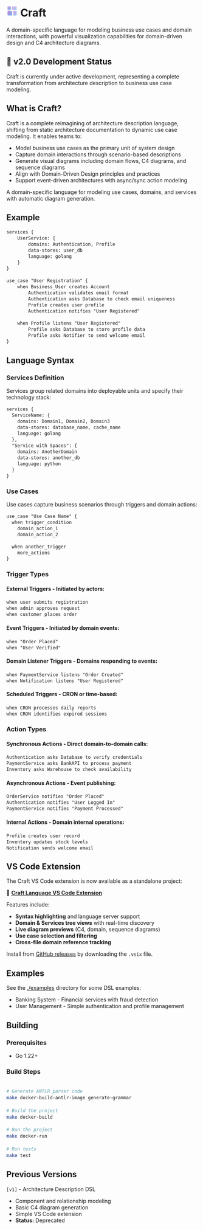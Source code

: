  

# <img src="assets/logo.svg" width="30" height="30" /> Craft

A domain-specific language for modeling business use cases and domain interactions, with powerful visualization capabilities for domain-driven design and C4 architecture diagrams.

## 🚧 v2.0 Development Status

Craft is currently under active development, representing a complete transformation from architecture description to business use case modeling.

## What is Craft?
Craft is a complete reimagining of architecture description language, shifting from static architecture documentation to dynamic use case modeling. It enables teams to:

- Model business use cases as the primary unit of system design
- Capture domain interactions through scenario-based descriptions
- Generate visual diagrams including domain flows, C4 diagrams, and sequence diagrams
- Align with Domain-Driven Design principles and practices
- Support event-driven architectures with async/sync action modeling

A domain-specific language for modeling use cases, domains, and services with automatic diagram generation.

## Example

```
services {
    UserService: {
        domains: Authentication, Profile
        data-stores: user_db
        language: golang
    }
}

use_case "User Registration" {
    when Business_User creates Account
        Authentication validates email format
        Authentication asks Database to check email uniqueness
        Profile creates user profile
        Authentication notifies "User Registered"

    when Profile listens "User Registered"
        Profile asks Database to store profile data
        Profile asks Notifier to send welcome email
}
```

## Language Syntax
### Services Definition
Services group related domains into deployable units and specify their technology stack:

```
services {
  ServiceName: {
    domains: Domain1, Domain2, Domain3
    data-stores: database_name, cache_name
    language: golang
  },
  "Service with Spaces": {
    domains: AnotherDomain
    data-stores: another_db
    language: python
  }
}
```

### Use Cases
Use cases capture business scenarios through triggers and domain actions:

```
use_case "Use Case Name" {
  when trigger_condition
    domain_action_1
    domain_action_2
    
  when another_trigger  
    more_actions
}
```
### Trigger Types
#### External Triggers - Initiated by actors:
```
when user submits registration
when admin approves request  
when customer places order
```
#### Event Triggers - Initiated by domain events:
```
when "Order Placed"
when "User Verified"
```
#### Domain Listener Triggers - Domains responding to events:
```
when PaymentService listens "Order Created"
when Notification listens "User Registered"
```
#### Scheduled Triggers - CRON or time-based:
```
when CRON processes daily reports
when CRON identifies expired sessions
```

### Action Types
#### Synchronous Actions - Direct domain-to-domain calls:
```
Authentication asks Database to verify credentials
PaymentService asks BankAPI to process payment
Inventory asks Warehouse to check availability
```

#### Asynchronous Actions - Event publishing:
```
OrderService notifies "Order Placed"
Authentication notifies "User Logged In"  
PaymentService notifies "Payment Processed"
```

#### Internal Actions - Domain internal operations:
```
Profile creates user record
Inventory updates stock levels
Notification sends welcome email
```

## VS Code Extension
The Craft VS Code extension is now available as a standalone project:

🔗 **[Craft Language VS Code Extension](https://github.com/tcarcao/craft-vscode-extension)**

Features include:
- **Syntax highlighting** and language server support
- **Domain & Services tree views** with real-time discovery
- **Live diagram previews** (C4, domain, sequence diagrams)
- **Use case selection and filtering**
- **Cross-file domain reference tracking**

Install from [GitHub releases](https://github.com/tcarcao/craft-vscode-extension/releases) by downloading the `.vsix` file.

## Examples
See the [./examples](examples) directory for some DSL examples:

- Banking System - Financial services with fraud detection
- User Management - Simple authentication and profile management

## Building

### Prerequisites
- Go 1.22+

### Build Steps
```bash

# Generate ANTLR parser code
make docker-build-antlr-image generate-grammar

# Build the project
make docker-build

# Run the project
make docker-run

# Run tests
make test
```

## Previous Versions

`[v1]` - Architecture Description DSL

- Component and relationship modeling
- Basic C4 diagram generation
- Simple VS Code extension
- **Status:** Deprecated